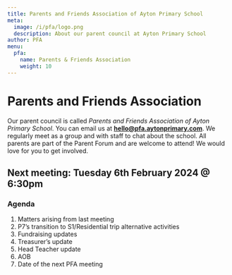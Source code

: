 ```yaml
---
title: Parents and Friends Association of Ayton Primary School
meta:
  image: /i/pfa/logo.png
  description: About our parent council at Ayton Primary School
author: PFA
menu:
  pfa:
    name: Parents & Friends Association
    weight: 10
---
```


# Parents and Friends Association

Our parent council is called *Parents and Friends Association of Ayton Primary School*. You can email us at **<hello@pfa.aytonprimary.com>**. We regularly meet as a group and with staff to chat about the school. All parents are part of the Parent Forum and are welcome to attend! We would love for you to get involved.

## Next meeting: Tuesday 6th February 2024 @ 6:30pm

### Agenda

1. Matters arising from last meeting
1. P7’s transition to S1/Residential trip alternative activities
1. Fundraising updates
1. Treasurer’s update
1. Head Teacher update
1. AOB
1. Date of the next PFA meeting
